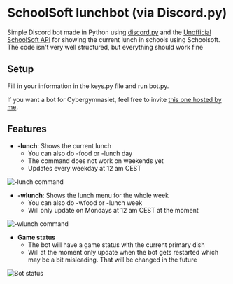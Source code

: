 # SchoolSoft lunchbot (via Discord.py)
Simple Discord bot made in Python using [discord.py](https://github.com/Rapptz/discord.py) and the [Unofficial SchoolSoft API](https://github.com/lnus/schoolsoft-api) for showing the current lunch in schools using Schoolsoft. The code isn't very well structured, but everything should work fine

## Setup
Fill in your information in the keys.py file and run bot.py.

If you want a bot for Cybergymnasiet, feel free to invite [this one hosted by me](https://discordapp.com/api/oauth2/authorize?client_id=571758785115324427&permissions=0&scope=bot).

## Features
- **-lunch**: Shows the current lunch
  - You can also do -food or -lunch day
  - The command does not work on weekends yet
  - Updates every weekday at 12 am CEST

![-lunch command](https://media.discordapp.net/attachments/520168552687206400/576808899059908618/unknown.png)

- **-wlunch**: Shows the lunch menu for the whole week
  - You can also do -wfood or -lunch week
  - Will only update on Mondays at 12 am CEST at the moment
  
![-wlunch command](https://cdn.discordapp.com/attachments/520168552687206400/576808397832454184/unknown.png)

- **Game status**
  - The bot will have a game status with the current primary dish
  - Will at the moment only update when the bot gets restarted which may be a bit misleading. That will be changed in the future
  
![Bot status](https://cdn.discordapp.com/attachments/520168552687206400/576809571167764500/unknown.png)


